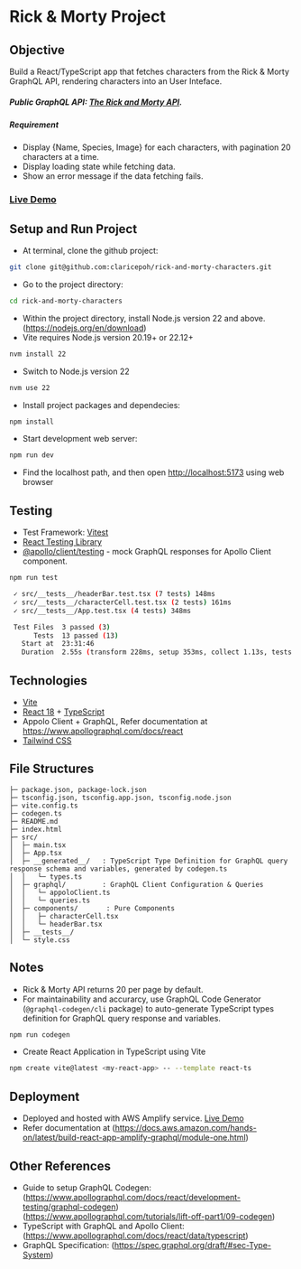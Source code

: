 # Rick & Morty Project

## Objective

Build a React/TypeScript app that fetches characters from the Rick & Morty GraphQL API, rendering characters into an User Inteface. 

##### Public GraphQL API: [The Rick and Morty API](https://rickandmortyapi.com/graphql).
##### Requirement
- Display {Name, Species, Image} for each characters, with pagination 20 characters at a time. 
- Display loading state while fetching data.
- Show an error message if the data fetching fails.
  
### [Live Demo](https://master.d379xk456sangc.amplifyapp.com)

## Setup and Run Project
- At terminal, clone the github project:
```sh
git clone git@github.com:claricepoh/rick-and-morty-characters.git
```
- Go to the project directory:
```sh
cd rick-and-morty-characters
```
- Within the project directory, install Node.js version 22 and above. (https://nodejs.org/en/download)
- Vite requires Node.js version 20.19+ or 22.12+
```sh
nvm install 22
```
- Switch to Node.js version 22 
```sh
nvm use 22
```
- Install project packages and dependecies:
```sh
npm install
```
- Start development web server:
```sh
npm run dev
```
- Find the localhost path, and then open [http://localhost:5173](http://localhost:5173) using web browser

## Testing
- Test Framework: [Vitest](https://vitest.dev/)
- [React Testing Library](https://testing-library.com/docs/react-testing-library/intro/)
- [@apollo/client/testing](https://www.apollographql.com/docs/react/development-testing/testing) - mock GraphQL responses for Apollo Client component. 
```sh
npm run test

 ✓ src/__tests__/headerBar.test.tsx (7 tests) 148ms
 ✓ src/__tests__/characterCell.test.tsx (2 tests) 161ms
 ✓ src/__tests__/App.test.tsx (4 tests) 348ms

 Test Files  3 passed (3)
      Tests  13 passed (13)
   Start at  23:31:46
   Duration  2.55s (transform 228ms, setup 353ms, collect 1.13s, tests 657ms, environment 2.24s, prepare 561ms)
```

## Technologies
- [Vite](https://vite.dev/)
- [React 18](https://react.dev) + [TypeScript](https://www.typescriptlang.org/)
- Appolo Client + GraphQL, Refer documentation at https://www.apollographql.com/docs/react
- [Tailwind CSS](https://tailwindcss.com/)

## File Structures
```
├─ package.json, package-lock.json
├─ tsconfig.json, tsconfig.app.json, tsconfig.node.json
├─ vite.config.ts
├─ codegen.ts
├─ README.md
├─ index.html
├─ src/
│  ├─ main.tsx
│  ├─ App.tsx
│  ├─ __generated__/   : TypeScript Type Definition for GraphQL query response schema and variables, generated by codegen.ts    
│  │   └─ types.ts
│  ├─ graphql/         : GraphQL Client Configuration & Queries
│  │   └─ appoloClient.ts
│  │   └─ queries.ts
│  ├─ components/       : Pure Components 
│  │   ├─ characterCell.tsx
│  │   └─ headerBar.tsx
│  ├─ __tests__/       
│  └─ style.css
```
## Notes
- Rick & Morty API returns 20 per page by default.
- For maintainability and accurarcy, use GraphQL Code Generator (`@graphql-codegen/cli` package) to auto-generate TypeScript types definition for GraphQL query response and variables.
```sh
npm run codegen
```
- Create React Application in TypeScript using Vite
```sh
npm create vite@latest <my-react-app> -- --template react-ts
```
  
## Deployment
- Deployed and hosted with AWS Amplify service. [Live Demo](https://master.d379xk456sangc.amplifyapp.com)
- Refer documentation at (https://docs.aws.amazon.com/hands-on/latest/build-react-app-amplify-graphql/module-one.html)

## Other References
- Guide to setup GraphQL Codegen:
  <br>(https://www.apollographql.com/docs/react/development-testing/graphql-codegen)
  <br>(https://www.apollographql.com/tutorials/lift-off-part1/09-codegen)
- TypeScript with GraphQL and Apollo Client: (https://www.apollographql.com/docs/react/data/typescript)
- GraphQL Specification: (https://spec.graphql.org/draft/#sec-Type-System)
